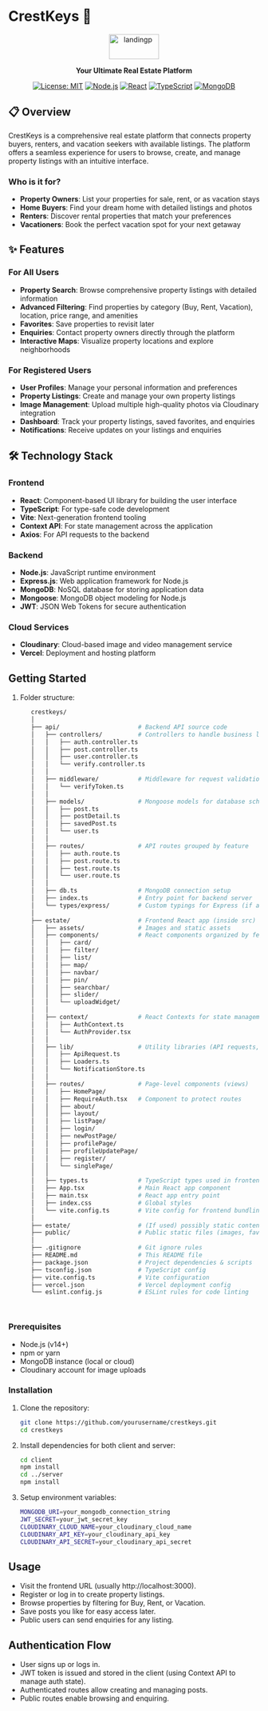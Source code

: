 # CrestKeys 🏡

<div align="center">
  
<img src="https://github.com/user-attachments/assets/31000bb5-2c9b-4089-a4a4-d0c56164dba1" alt="landingp" width="100" height="50"/>



**Your Ultimate Real Estate Platform**

[![License: MIT](https://img.shields.io/badge/License-MIT-blue.svg)](https://opensource.org/licenses/MIT)
[![Node.js](https://img.shields.io/badge/Node.js-v14+-green.svg)](https://nodejs.org/)
[![React](https://img.shields.io/badge/React-v18-blue.svg)](https://reactjs.org/)
[![TypeScript](https://img.shields.io/badge/TypeScript-v4-blue.svg)](https://www.typescriptlang.org/)
[![MongoDB](https://img.shields.io/badge/MongoDB-v5-green.svg)](https://www.mongodb.com/)

</div>

## 📋 Overview

CrestKeys is a comprehensive real estate platform that connects property buyers, renters, and vacation seekers with available listings. The platform offers a seamless experience for users to browse, create, and manage property listings with an intuitive interface.

### Who is it for?

- **Property Owners**: List your properties for sale, rent, or as vacation stays
- **Home Buyers**: Find your dream home with detailed listings and photos
- **Renters**: Discover rental properties that match your preferences
- **Vacationers**: Book the perfect vacation spot for your next getaway

## ✨ Features

### For All Users
- **Property Search**: Browse comprehensive property listings with detailed information
- **Advanced Filtering**: Find properties by category (Buy, Rent, Vacation), location, price range, and amenities
- **Favorites**: Save properties to revisit later
- **Enquiries**: Contact property owners directly through the platform
- **Interactive Maps**: Visualize property locations and explore neighborhoods

### For Registered Users
- **User Profiles**: Manage your personal information and preferences
- **Property Listings**: Create and manage your own property listings
- **Image Management**: Upload multiple high-quality photos via Cloudinary integration
- **Dashboard**: Track your property listings, saved favorites, and enquiries
- **Notifications**: Receive updates on your listings and enquiries

## 🛠️ Technology Stack

### Frontend
- **React**: Component-based UI library for building the user interface
- **TypeScript**: For type-safe code development
- **Vite**: Next-generation frontend tooling
- **Context API**: For state management across the application
- **Axios**: For API requests to the backend

### Backend
- **Node.js**: JavaScript runtime environment
- **Express.js**: Web application framework for Node.js
- **MongoDB**: NoSQL database for storing application data
- **Mongoose**: MongoDB object modeling for Node.js
- **JWT**: JSON Web Tokens for secure authentication

### Cloud Services
- **Cloudinary**: Cloud-based image and video management service
- **Vercel**: Deployment and hosting platform

## Getting Started

1. Folder structure:
   ```bash
      crestkeys/
      │
      ├── api/                      # Backend API source code
      │   ├── controllers/          # Controllers to handle business logic
      │   │   ├── auth.controller.ts
      │   │   ├── post.controller.ts
      │   │   ├── user.controller.ts
      │   │   └── verify.controller.ts
      │   │
      │   ├── middleware/           # Middleware for request validation and auth
      │   │   └── verifyToken.ts
      │   │
      │   ├── models/               # Mongoose models for database schemas
      │   │   ├── post.ts
      │   │   ├── postDetail.ts
      │   │   ├── savedPost.ts
      │   │   └── user.ts
      │   │
      │   ├── routes/               # API routes grouped by feature
      │   │   ├── auth.route.ts
      │   │   ├── post.route.ts
      │   │   ├── test.route.ts
      │   │   └── user.route.ts
      │   │
      │   ├── db.ts                 # MongoDB connection setup
      │   ├── index.ts              # Entry point for backend server
      │   └── types/express/        # Custom typings for Express (if any)
      │
      ├── estate/                   # Frontend React app (inside src)
      │   ├── assets/               # Images and static assets
      │   ├── components/           # React components organized by feature
      │   │   ├── card/
      │   │   ├── filter/
      │   │   ├── list/
      │   │   ├── map/
      │   │   ├── navbar/
      │   │   ├── pin/
      │   │   ├── searchbar/
      │   │   ├── slider/
      │   │   └── uploadWidget/
      │   │
      │   ├── context/              # React Contexts for state management (e.g. Auth)
      │   │   ├── AuthContext.ts
      │   │   └── AuthProvider.tsx
      │   │
      │   ├── lib/                  # Utility libraries (API requests, loaders, notifications)
      │   │   ├── ApiRequest.ts
      │   │   ├── Loaders.ts
      │   │   └── NotificationStore.ts
      │   │
      │   ├── routes/               # Page-level components (views)
      │   │   ├── HomePage/
      │   │   ├── RequireAuth.tsx   # Component to protect routes
      │   │   ├── about/
      │   │   ├── layout/
      │   │   ├── listPage/
      │   │   ├── login/
      │   │   ├── newPostPage/
      │   │   ├── profilePage/
      │   │   ├── profileUpdatePage/
      │   │   ├── register/
      │   │   └── singlePage/
      │   │
      │   ├── types.ts              # TypeScript types used in frontend
      │   ├── App.tsx               # Main React app component
      │   ├── main.tsx              # React app entry point
      │   ├── index.css             # Global styles
      │   └── vite.config.ts        # Vite config for frontend bundling
      │
      ├── estate/                   # (If used) possibly static content or deployment related
      ├── public/                   # Public static files (images, favicon, etc.)
      │
      ├── .gitignore                # Git ignore rules
      ├── README.md                 # This README file
      ├── package.json              # Project dependencies & scripts
      ├── tsconfig.json             # TypeScript config
      ├── vite.config.ts            # Vite configuration
      ├── vercel.json               # Vercel deployment config
      └── eslint.config.js          # ESLint rules for code linting




### Prerequisites

- Node.js (v14+)
- npm or yarn
- MongoDB instance (local or cloud)
- Cloudinary account for image uploads

### Installation

1. Clone the repository:
   ```bash
   git clone https://github.com/yourusername/crestkeys.git
   cd crestkeys
2. Install dependencies for both client and server:
   ```bash
   cd client
   npm install
   cd ../server
   npm install
3. Setup environment variables:
   ```bash
   MONGODB_URI=your_mongodb_connection_string
   JWT_SECRET=your_jwt_secret_key
   CLOUDINARY_CLOUD_NAME=your_cloudinary_cloud_name
   CLOUDINARY_API_KEY=your_cloudinary_api_key
   CLOUDINARY_API_SECRET=your_cloudinary_api_secret
   
## Usage
  - Visit the frontend URL (usually http://localhost:3000).
  - Register or log in to create property listings.
  - Browse properties by filtering for Buy, Rent, or Vacation.
  - Save posts you like for easy access later.
  - Public users can send enquiries for any listing.

## Authentication Flow
  - User signs up or logs in.
  - JWT token is issued and stored in the client (using Context API to manage auth state).
  - Authenticated routes allow creating and managing posts.
  - Public routes enable browsing and enquiring.


  

